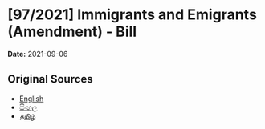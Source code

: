 # [97/2021] Immigrants and Emigrants (Amendment) - Bill

**Date:** 2021-09-06

## Original Sources

- [English](https://documents.gov.lk/view/bills/2021/9/97-2021_E.pdf)
- [සිංහල](https://documents.gov.lk/view/bills/2021/9/97-2021_S.pdf)
- [தமிழ்](https://documents.gov.lk/view/bills/2021/9/97-2021_T.pdf)

